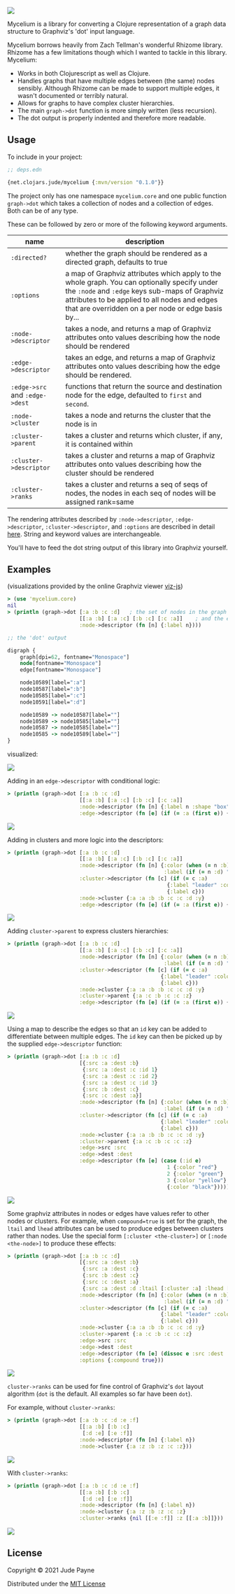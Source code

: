 ![](img/mycelium.jpeg)

Mycelium is a library for converting a Clojure representation of a graph data structure to Graphviz's 'dot' input language.

Mycelium borrows heavily from Zach Tellman's wonderful Rhizome library. Rhizome has a few limitations though which I wanted to tackle in this library. Mycelium:

  - Works in both Clojurescript as well as Clojure.
  - Handles graphs that have multiple edges between (the same) nodes sensibly. Although Rhizome can be made to support multiple edges, it wasn't documented or terribly natural.
  - Allows for graphs to have complex cluster hierarchies.
  - The main `graph->dot` function is more simply written (less recursion).
  - The dot output is properly indented and therefore more readable.


## Usage

To include in your project:

```clj
;; deps.edn

{net.clojars.jude/mycelium {:mvn/version "0.1.0"}}
```

The project only has one namespace `mycelium.core` and one public function `graph->dot` which takes a collection of nodes and a collection of edges. Both can be of any type.

These can be followed by zero or more of the following keyword arguments.


| name | description |
|------|-------------|
| `:directed?` | whether the graph should be rendered as a directed graph, defaults to true |
| `:options` | a map of Graphviz attributes which apply to the whole graph. You can optionally specify under the `:node` and `:edge` keys sub-maps of Graphviz attributes to be applied to all nodes and edges that are overridden on a per node or edge basis by... |
| `:node->descriptor` | takes a node, and returns a map of Graphviz attributes onto values describing how the node should be rendered |
| `:edge->descriptor` | takes an edge, and returns a map of Graphviz attributes onto values describing how the edge should be rendered. |
| `:edge->src` and `:edge->dest` | functions that return the source and destination node for the edge, defaulted to `first` and `second`. |
| `:node->cluster` | takes a node and returns the cluster that the node is in |
| `:cluster->parent` | takes a cluster and returns which cluster, if any, it is contained within |
| `:cluster->descriptor` | takes a cluster and returns a map of Graphviz attributes onto values describing how the cluster should be rendered |
| `:cluster->ranks` | takes a cluster and returns a seq of seqs of nodes, the nodes in each seq of nodes will be assigned rank=same |

The rendering attributes described by `:node->descriptor`, `:edge->descriptor`, `:cluster->descriptor`, and `:options` are described in detail [here](http://www.graphviz.org/content/attrs).  String and keyword values are interchangeable.

You'll have to feed the dot string output of this library into Graphviz yourself.


## Examples

(visualizations provided by the online Graphviz viewer [viz-js](http://viz-js.com))


```clj
> (use 'mycelium.core)
nil
> (println (graph->dot [:a :b :c :d]   ; the set of nodes in the graph
                       [[:a :b] [:a :c] [:b :c] [:c :a]]    ; and the edges
                       :node->descriptor (fn [n] {:label n})))

;; the 'dot' output

digraph {
    graph[dpi=62, fontname="Monospace"]
    node[fontname="Monospace"]
    edge[fontname="Monospace"]

    node10589[label=":a"]
    node10587[label=":b"]
    node10585[label=":c"]
    node10591[label=":d"]

    node10589 -> node10587[label=""]
    node10589 -> node10585[label=""]
    node10587 -> node10585[label=""]
    node10585 -> node10589[label=""]
}
```

visualized:

![](img/1.png)

Adding in an `edge->descriptor` with conditional logic:

```clj
> (println (graph->dot [:a :b :c :d]
                       [[:a :b] [:a :c] [:b :c] [:c :a]]
                       :node->descriptor (fn [n] {:label n :shape "box"})
                       :edge->descriptor (fn [e] (if (= :a (first e)) {:color "red"}))))
```

![](img/2.png)

Adding in clusters and more logic into the descriptors:

```clj
> (println (graph->dot [:a :b :c :d]
                       [[:a :b] [:a :c] [:b :c] [:c :a]]
                       :node->descriptor (fn [n] {:color (when (= n :b) "red")
                                                  :label (if (= n :d) "delta" n)})
                       :cluster->descriptor (fn [c] (if (= c :a)
                                                   {:label "leader" :color "blue"}
                                                   {:label c}))
                       :node->cluster {:a :a :b :b :c :c :d :y}
                       :edge->descriptor (fn [e] (if (= :a (first e)) {:color "red"}))))
```

![](img/3.png)

Adding `cluster->parent` to express clusters hierarchies:


```clj
> (println (graph->dot [:a :b :c :d]
                       [[:a :b] [:a :c] [:b :c] [:c :a]]
                       :node->descriptor (fn [n] {:color (when (= n :b) "red")
                                                  :label (if (= n :d) "delta" n)})
                       :cluster->descriptor (fn [c] (if (= c :a)
                                                 {:label "leader" :color "blue"}
                                                 {:label c}))
                       :node->cluster {:a :a :b :b :c :c :d :y}
                       :cluster->parent {:a :c :b :c :c :z}                                         
                       :edge->descriptor (fn [e] (if (= :a (first e)) {:color "red"}))))
```

![](img/4.png)


Using a map to describe the edges so that an `id` key can be added to differentiate between multiple edges. The `id` key can then be picked up by the supplied `edge->descriptor` function:

```clj
> (println (graph->dot [:a :b :c :d]
                       [{:src :a :dest :b}
                        {:src :a :dest :c :id 1}
                        {:src :a :dest :c :id 2}
                        {:src :a :dest :c :id 3}
                        {:src :b :dest :c}
                        {:src :c :dest :a}]
                       :node->descriptor (fn [n] {:color (when (= n :b) "red")
                                                  :label (if (= n :d) "delta" n)})
                       :cluster->descriptor (fn [c] (if (= c :a)
                                                 {:label "leader" :color "blue"}
                                                 {:label c}))
                       :node->cluster {:a :a :b :b :c :c :d :y}
                       :cluster->parent {:a :c :b :c :c :z}
                       :edge->src :src
                       :edge->dest :dest
                       :edge->descriptor (fn [e] (case (:id e)
                                                   1 {:color "red"}
                                                   2 {:color "green"}
                                                   3 {:color "yellow"}
                                                   {:color "black"}))))

```

![](img/5.png)


Some graphviz attributes in nodes or edges have values refer to other nodes or clusters.
For example, when `compound=true` is set for the graph, the `ltail` and `lhead` attributes can be used to produce edges between clusters rather than nodes. Use the special form `[:cluster <the-cluster>]` or `[:node <the-node>]` to produce these effects:

```clj
> (println (graph->dot [:a :b :c :d]
                       [{:src :a :dest :b}
                        {:src :a :dest :c}
                        {:src :b :dest :c}
                        {:src :c :dest :a}
                        {:src :a :dest :d :ltail [:cluster :a] :lhead [:cluster :y]}]
                       :node->descriptor (fn [n] {:color (when (= n :b) "red")
                                                  :label (if (= n :d) "delta" n)})
                       :cluster->descriptor (fn [c] (if (= c :a)
                                                 {:label "leader" :color "blue"}
                                                 {:label c}))
                       :node->cluster {:a :a :b :b :c :c :d :y}
                       :cluster->parent {:a :c :b :c :c :z}
                       :edge->src :src
                       :edge->dest :dest
                       :edge->descriptor (fn [e] (dissoc e :src :dest :id))
                       :options {:compound true}))
```

![](img/6.png)


`cluster->ranks` can be used for fine control of Graphviz's `dot` layout algorithm (`dot` is the default. All examples so far have been `dot`).

For example, without `cluster->ranks`:

```clj
> (println (graph->dot [:a :b :c :d :e :f]
                       [[:a :b] [:b :c]
                        [:d :e] [:e :f]]
                       :node->descriptor (fn [n] {:label n})
                       :node->cluster {:a :z :b :z :c :z}))
```

![](img/7.png)

With `cluster->ranks`:

```clj
> (println (graph->dot [:a :b :c :d :e :f]
                       [[:a :b] [:b :c]
                        [:d :e] [:e :f]]
                       :node->descriptor (fn [n] {:label n})
                       :node->cluster {:a :z :b :z :c :z}
                       :cluster->ranks {nil [[:e :f]] :z [[:a :b]]}))
```

![](img/8.png)




## License

Copyright © 2021 Jude Payne

Distributed under the [MIT License](http://opensource.org/licenses/MIT)
